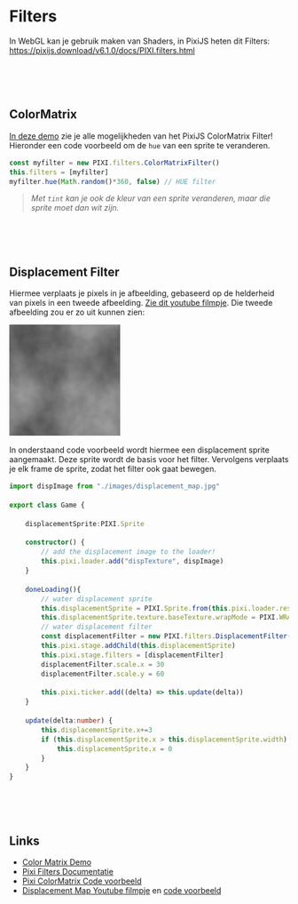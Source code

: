 # Filters

In WebGL kan je gebruik maken van Shaders, in PixiJS heten dit Filters: https://pixijs.download/v6.1.0/docs/PIXI.filters.html

<br>
<br>
<br>

## ColorMatrix

[In deze demo](https://www.goodboydigital.com/pixijs/colorMatrix/) zie je alle mogelijkheden van het PixiJS ColorMatrix Filter! Hieronder een code voorbeeld om de `hue` van een sprite te veranderen.

```typescript
const myfilter = new PIXI.filters.ColorMatrixFilter()
this.filters = [myfilter]
myfilter.hue(Math.random()*360, false) // HUE filter
```

> *Met `tint` kan je ook de kleur van een sprite veranderen, maar die sprite moet dan wit zijn.*

<br>
<br>
<br>

## Displacement Filter

Hiermee verplaats je pixels in je afbeelding, gebaseerd op de helderheid van pixels in een tweede afbeelding. [Zie dit youtube filmpje](https://www.youtube.com/watch?v=EgzL3fJxgnE). Die tweede afbeelding zou er zo uit kunnen zien:

<img src="./displacement_map.jpg" width="200">

In onderstaand code voorbeeld wordt hiermee een displacement sprite aangemaakt. Deze sprite wordt de basis voor het filter. Vervolgens verplaats je elk frame de sprite, zodat het filter ook gaat bewegen.

```typescript
import dispImage from "./images/displacement_map.jpg"

export class Game {

    displacementSprite:PIXI.Sprite

    constructor() {
        // add the displacement image to the loader!
        this.pixi.loader.add("dispTexture", dispImage)
    }

    doneLoading(){        
        // water displacement sprite
        this.displacementSprite = PIXI.Sprite.from(this.pixi.loader.resources["dispTexture"].texture!)
        this.displacementSprite.texture.baseTexture.wrapMode = PIXI.WRAP_MODES.REPEAT
        // water displacement filter
        const displacementFilter = new PIXI.filters.DisplacementFilter(this.displacementSprite)
        this.pixi.stage.addChild(this.displacementSprite)
        this.pixi.stage.filters = [displacementFilter]
        displacementFilter.scale.x = 30
        displacementFilter.scale.y = 60

        this.pixi.ticker.add((delta) => this.update(delta))
    }

    update(delta:number) {
        this.displacementSprite.x+=3
        if (this.displacementSprite.x > this.displacementSprite.width) { 
            this.displacementSprite.x = 0 
        }
    }
}
```

<br>
<br>
<br>

## Links

- [Color Matrix Demo](https://www.goodboydigital.com/pixijs/colorMatrix/)
- [Pixi Filters Documentatie](https://pixijs.download/v6.1.0/docs/PIXI.filters.html)
- [Pixi ColorMatrix Code voorbeeld](https://pixijs.io/examples/#/filters-basic/color-matrix.js)
- [Displacement Map Youtube filmpje](https://www.youtube.com/watch?v=EgzL3fJxgnE) en [code voorbeeld](https://pixijs.io/examples/#/filters-basic/displacement-map-flag.js)
